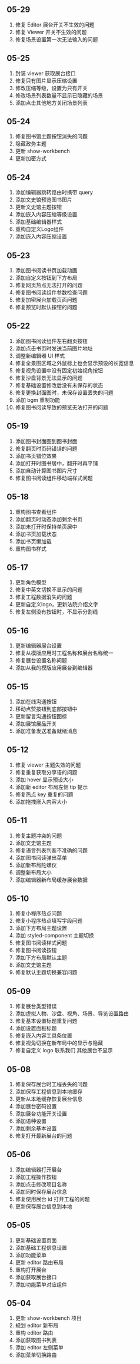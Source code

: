 ## 05-29

1. 修复 Editor 展台开关不生效的问题
2. 修复 Viewer 开关不生效的问题
3. 修复场景设置第一次无法输入的问题

## 05-25

1. 封装 viewer 获取展台接口
2. 修复只有图片显示压缩设置
3. 修改压缩等级，设置为只有开关
4. 修改场景列表数量不显示已隐藏的场景
5. 添加点击其他地方关闭场景列表

## 05-24

1. 修复图书馆主题按钮消失的问题
2. 隐藏政务主题
3. 更新 show-workbench
4. 更新加密方式

## 05-24

1. 添加编辑器跳转路由时携带 query
2. 添加文史馆预览图书图片
3. 更新文史馆主题按钮
4. 添加嵌入内容压缩等级设置
5. 添加基础编辑器样式
6. 重构自定义Logo组件
7. 添加嵌入内容压缩设置

## 05-23

1. 添加图书阅读书页加载动画
2. 添加自定义按钮到下方布局
3. 修复网页热点无法打开的问题
4. 修复图书阅读组件参数检查问题
5. 修复加密展台加载页面问题
6. 修复预览时默认按钮的问题

## 05-22

1. 添加图书阅读组件左右翻页按钮
2. 添加点击书页时发送当前图片地址
3. 调整新编辑器 UI 样式
4. 修复全景图区域之外鼠标上也会显示预设的长宽信息
5. 修复视角设置中没有固定初始视角按钮
6. 修复沙盘背景无法显示的问题
7. 修复基础设置修改后没有未保存的状态
8. 修复更换封面图时，未保存设置丢失的问题
9. 添加 bgm 重制功能
10. 修复图书阅读导致的预览无法打开的问题

## 05-19

1. 添加图书封面图到图书封面
2. 修复翻页时页码错误的问题
3. 添加书页错位效果
4. 添加打开时图书居中，翻开时再平铺
5. 添加自动计算图书图片尺寸
6. 修复图书阅读组件移动端样式问题

## 05-18

1. 重构图书查看组件
2. 添加翻页时动态添加剩余书页
3. 添加未打开时保持单页居中
4. 添加书页加载状态
5. 添加书页懒加载
6. 重构图书样式

## 05-17

1. 更新角色模型
2. 修复中英文切换不显示的问题
3. 修复工程数据消失的问题
4. 更新自定义logo，更新法院介绍文字
5. 修复左侧没有按钮时，不显示分割线

## 05-16

1. 更新编辑器展台设置
2. 修复从模版应用时工程名称和展台名称统一
3. 修复展台设置名称问题
4. 添加从我的模版应用展台到编辑器

## 05-15

1. 添加在线沟通按钮
2. 移动点赞按钮到底部按钮中
3. 更新留言沟通按钮图标
4. 添加展馆展品开关
5. 添加准备发送准备就绪消息

## 05-12

1. 修复 viewer 主题失效的问题
2. 修复重复获取分享语的问题
3. 添加 hover 显示预设大小
4. 添加新 editor 布局左侧 tip 提示
5. 修复热点 key 重复的问题
6. 添加拖拽嵌入内容大小

## 05-11

1. 修复主题冲突的问题
2. 添加文史馆主题
4. 修复语言列表判断不准确的问题
5. 添加图书阅读弹出菜单
6. 添加新布局陀螺仪
7. 调整新布局大小
8. 添加编辑器新布局缓存展台数据

## 05-10

1. 修复小程序热点问题
2. 修复小程序热点填写字段问题
3. 添加下方布局主题设置
4. 添加 styled-component 主题切换
5. 修复图书阅读样式问题
6. 修复图书阅读按钮
7. 添加下方布局默认主题
8. 添加文史馆主题
9. 修复默认主题切换兼容问题

## 05-09

1. 修复展台类型错误
2. 添加虚拟人物、沙盘、视角、场景、导览设置路由
3. 修复基本设置标题重复问题
4. 添加设置面板标题
5. 修复嵌入内容工具条位置
6. 修复视角切换在新布局中的显示与隐藏
7. 修复自定义 logo 联系我们 其他展台不显示

## 05-08

1. 修复保存展台时工程丢失的问题
2. 添加保存工程信息到本地缓存
3. 更新从本地缓存恢复展台信息
4. 添加展台密码设置
5. 添加展台功能开关设置
6. 添加语种设置
7. 添加剩余基本设置
8. 修复打开最新展台的问题

##  05-06

1. 添加编辑器打开展台
2. 添加工程操作按钮
3. 添加点击修改项目名称
4. 添加同时保存展台信息
5. 修复使用展台 id 打开工程的问题
6. 更新保存展台信息到本地

## 05-05

1. 更新基础设置页面
2. 添加基础工程信息设置
3. 添加功能菜单
4. 更新 editor 路由布局
5. 重构打开展台
6. 添加获取展台接口
7. 添加功能菜单对应组件

## 05-04

1. 更新 show-workbench 项目
2. 规划 editor 新布局
3. 重构 editor 路由
4. 添加获取图书列表
5. 添加 editor 左侧菜单
6. 添加菜单切换路由